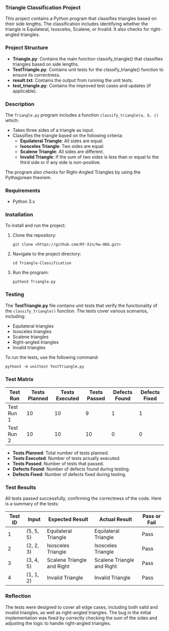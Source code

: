 ### Triangle Classification Project

This project contains a Python program that classifies triangles based on their side lengths. The classification includes identifying whether the triangle is Equilateral, Isosceles, Scalene, or Invalid. It also checks for right-angled triangles.

### Project Structure

- **Triangle.py**: Contains the main function classify_triangle() that classifies triangles based on side lengths.
- **TestTriangle.py**: Contains unit tests for the classify_triangle() function to ensure its correctness.
- **result.txt**: Contains the output from running the unit tests.
- **test_triangle.py**: Contains the improved test cases and updates (if applicable).

### Description

The `Triangle.py` program includes a function `classify_triangle(a, b, c)` which:

- Takes three sides of a triangle as input.
- Classifies the triangle based on the following criteria:
  - **Equilateral Triangle**: All sides are equal.
  - **Isosceles Triangle**: Two sides are equal.
  - **Scalene Triangle**: All sides are different.
  - **Invalid Triangle**: If the sum of two sides is less than or equal to the third side or if any side is non-positive.
  
The program also checks for Right-Angled Triangles by using the Pythagorean theorem.

### Requirements

- Python 3.x

### Installation

To install and run the project:

1. Clone the repository:
   ```
   git clone <https://github.com/RY-Xin/hw-06b.git>
   ```

2. Navigate to the project directory:
   ```
   cd Triangle-Classification
   ```

3. Run the program:
   ```
   python3 Triangle.py
   ```

### Testing

The **TestTriangle.py** file contains unit tests that verify the functionality of the `classify_triangle()` function. The tests cover various scenarios, including:

- Equilateral triangles
- Isosceles triangles
- Scalene triangles
- Right-angled triangles
- Invalid triangles

To run the tests, use the following command:
```
python3 -m unittest TestTriangle.py
```

### Test Matrix

| Test Run  | Tests Planned | Tests Executed | Tests Passed | Defects Found | Defects Fixed |
|-----------|---------------|----------------|--------------|---------------|---------------|
| Test Run 1| 10            | 10             | 9            | 1             | 1             |
| Test Run 2| 10            | 10             | 10           | 0             | 0             |

- **Tests Planned**: Total number of tests planned.
- **Tests Executed**: Number of tests actually executed.
- **Tests Passed**: Number of tests that passed.
- **Defects Found**: Number of defects found during testing.
- **Defects Fixed**: Number of defects fixed during testing.

### Test Results

All tests passed successfully, confirming the correctness of the code. Here is a summary of the tests:

| Test ID | Input         | Expected Result        | Actual Result           | Pass or Fail |
|---------|---------------|------------------------|-------------------------|--------------|
| 1       | (5, 5, 5)     | Equilateral Triangle   | Equilateral Triangle    | Pass         |
| 2       | (2, 2, 3)     | Isosceles Triangle     | Isosceles Triangle      | Pass         |
| 3       | (3, 4, 5)     | Scalene Triangle and Right | Scalene Triangle and Right | Pass      |
| 4       | (1, 1, 2)     | Invalid Triangle       | Invalid Triangle        | Pass         |

### Reflection

The tests were designed to cover all edge cases, including both valid and invalid triangles, as well as right-angled triangles. The bug in the initial implementation was fixed by correctly checking the sum of the sides and adjusting the logic to handle right-angled triangles.


